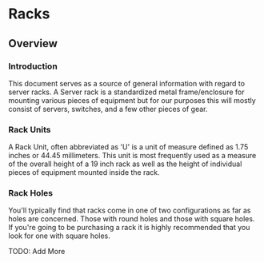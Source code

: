 # Racks

## Overview

### Introduction

This document serves as a source of general information with regard to server racks. A Server rack is a standardized metal frame/enclosure for mounting various pieces of equipment but for our purposes this will mostly consist of servers, switches, and a few other pieces of gear.

### Rack Units

A Rack Unit, often abbreviated as 'U' is a unit of measure defined as 1.75 inches or 44.45 millimeters. This unit is most frequently used as a measure of the overall height of a 19 inch rack as well as the height of individual pieces of equipment mounted inside the rack.

### Rack Holes

You'll typically find that racks come in one of two configurations as far as holes are concerned. Those with round holes and those with square holes. If you're going to be purchasing a rack it is highly recommended that you look for one with square holes. 

TODO: Add More